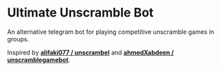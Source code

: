 
# Ultimate Unscramble Bot

An alternative telegram bot for playing competitive unscramble games in groups. 

Inspired by [**alifaki077 / unscrambel**](https://github.com/alifaki077/unscrambel) and [**ahmedXabdeen / unscramblegamebot**](https://github.com/ahmedXabdeen/unscramblegamebot).